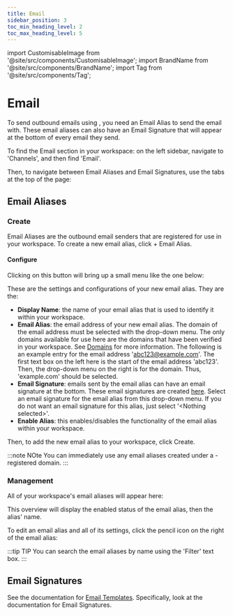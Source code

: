 ```yaml
---
title: Email
sidebar_position: 3
toc_min_heading_level: 2
toc_max_heading_level: 5
---
```


import CustomisableImage from '@site/src/components/CustomisableImage';
import BrandName from '@site/src/components/BrandName';
import Tag from '@site/src/components/Tag';

# Email

To send outbound emails using <BrandName/>, you need an Email Alias to send the email with. These email aliases can also have an Email Signature that will appear at the bottom of every email they send.

To find the Email section in your workspace: on the left sidebar, navigate to 'Channels', and then find 'Email'.

<CustomisableImage src="/img/email-nav.png" alt="Email on the Sidebar" width="300" />

Then, to navigate between Email Aliases and Email Signatures, use the tabs at the top of the page:

<CustomisableImage src="/img/email-tabs.png" alt="Email Tabs" width="550" />

## Email Aliases

### Create

Email Aliases are the outbound email senders that are registered for use in your workspace. To create a new email alias, click <Tag colour="#1582d8" borderColour="#1582d8" fontColour="#FFFFFF">+ Email Alias</Tag>.

<CustomisableImage src="/img/email-alias-new.png" alt="New Email Alias" width="550" />

#### Configure

Clicking on this button will bring up a small menu like the one below:

<CustomisableImage src="/img/email-alias-config.png" alt="Email Alias Configuration" width="550" />

These are the settings and configurations of your new email alias. They are the:
- **Display Name**: the name of your email alias that is used to identify it within your workspace.
- **Email Alias**: the email address of your new email alias. The domain of the email address must be selected with the drop-down menu. The only domains available for use here are the domains that have been verified in your workspace. See [Domains](./domains) for more information. The following is an example entry for the email address 'abc123@example.com'. The first text box on the left here is the start of the email address 'abc123'. Then, the drop-down menu on the right is for the domain. Thus, 'example.com' should be selected.
- **Email Signature**: emails sent by the email alias can have an email signature at the bottom. These email signatures are created [here](#email-signatures). Select an email signature for the email alias from this drop-down menu. If you do not want an email signature for this alias, just select '&lt;Nothing selected&gt;'.
- **Enable Alias**:  this enables/disables the functionality of the email alias within your workspace.

Then, to add the new email alias to your workspace, click <Tag colour="#1582d8" borderColour="#1582d8" fontColour="#FFFFFF">Create</Tag>.

:::note NOte
You can immediately use any email aliases created under a <BrandName/>-registered domain.
:::

### Management

All of your workspace's email aliases will appear here:

<CustomisableImage src="/img/email-alias-overview.png" alt="Email Alias Menu" width="550" />

This overview will display the enabled status of the email alias, then the alias' name. 

To edit an email alias and all of its settings, click the pencil icon on the right of the email alias:

<CustomisableImage src="/img/email-alias-edit.png" alt="Email Alias Edit" width="550" />

:::tip TIP
You can search the email aliases by name using the 'Filter' text box.
:::

## Email Signatures

See the documentation for [Email Templates](../templates/email-templates.md). Specifically, look at the documentation for Email Signatures.